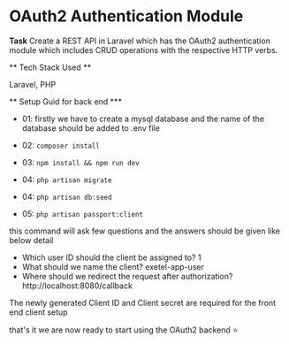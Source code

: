 
# OAuth2 Authentication Module

 **Task**
Create a REST API in Laravel which has the OAuth2 authentication module which includes CRUD operations with the respective HTTP verbs.

** Tech Stack Used **

Laravel, PHP

** Setup Guid for back end ***

- 01: firstly we have to create a mysql database and the name of the database should be added to .env file

- 02: ```composer install```

- 03: ``` npm install && npm run dev ```

- 04: ``` php artisan migrate ```

- 04: ``` php artisan db:seed ```

- 05: ``` php artisan passport:client ```

this command will ask few questions and the answers should be given like below detail

- Which user ID should the client be assigned to? 1
- What should we name the client? exetel-app-user
- Where should we redirect the request after authorization?    http://localhost:8080/callback

The newly generated  Client ID and Client secret are required for the front end client setup

that's it we are now ready to start using the OAuth2 backend ⭐